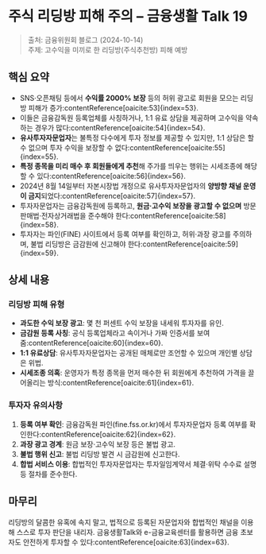 # 주식 리딩방 피해 주의 – 금융생활 Talk 19

> 출처: 금융위원회 블로그 (2024-10-14)<br>
> 주제: 고수익을 미끼로 한 리딩방(주식추천방) 피해 예방

## 핵심 요약
- SNS·오픈채팅 등에서 **수익률 2000% 보장** 등의 허위 광고로 회원을 모으는 리딩방 피해가 증가:contentReference[oaicite:53]{index=53}.
- 이들은 금융감독원 등록업체를 사칭하거나, 1:1 유료 상담을 제공하며 고수익을 약속하는 경우가 많다:contentReference[oaicite:54]{index=54}.
- **유사투자자문업자**는 불특정 다수에게 투자 정보를 제공할 수 있지만, 1:1 상담은 할 수 없으며 투자 수익을 보장할 수 없다:contentReference[oaicite:55]{index=55}.
- **특정 종목을 미리 매수 후 회원들에게 추천**해 주가를 띄우는 행위는 시세조종에 해당할 수 있다:contentReference[oaicite:56]{index=56}.
- 2024년 8월 14일부터 자본시장법 개정으로 유사투자자문업자의 **양방향 채널 운영이 금지**되었다:contentReference[oaicite:57]{index=57}.
- 투자자문업자는 금융감독원에 등록하고, **원금·고수익 보장을 광고할 수 없으며** 방문판매법·전자상거래법을 준수해야 한다:contentReference[oaicite:58]{index=58}.
- 투자자는 파인(FINE) 사이트에서 등록 여부를 확인하고, 허위·과장 광고를 주의하며, 불법 리딩방은 금감원에 신고해야 한다:contentReference[oaicite:59]{index=59}.

## 상세 내용

### 리딩방 피해 유형
- **과도한 수익 보장 광고**: 몇 천 퍼센트 수익 보장을 내세워 투자자를 유인.  
- **금감원 등록 사칭**: 공식 등록업체라고 속이거나 가짜 인증서를 보여줌:contentReference[oaicite:60]{index=60}.  
- **1:1 유료상담**: 유사투자자문업자는 공개된 매체로만 조언할 수 있으며 개인별 상담은 위법.  
- **시세조종 의혹**: 운영자가 특정 종목을 먼저 매수한 뒤 회원에게 추천하여 가격을 끌어올리는 방식:contentReference[oaicite:61]{index=61}.

### 투자자 유의사항
1. **등록 여부 확인**: 금융감독원 파인(fine.fss.or.kr)에서 투자자문업자 등록 여부를 확인한다:contentReference[oaicite:62]{index=62}.  
2. **과장 광고 경계**: 원금 보장·고수익 보장 등은 불법 광고.  
3. **불법 행위 신고**: 불법 리딩방 발견 시 금감원에 신고한다.  
4. **합법 서비스 이용**: 합법적인 투자자문업자는 투자일임계약서 체결·위탁 수수료 설명 등 절차를 준수한다.

## 마무리
리딩방의 달콤한 유혹에 속지 말고, 법적으로 등록된 자문업자와 합법적인 채널을 이용해 스스로 투자 판단을 내리자. 금융생활Talk와 e-금융교육센터를 활용하면 금융 초보자도 안전하게 투자할 수 있다:contentReference[oaicite:63]{index=63}.
